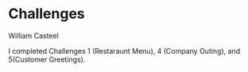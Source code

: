 # Challenges


William Casteel

I completed Challenges 1 (Restaraunt Menu), 4 (Company Outing), and 5(Customer Greetings).
